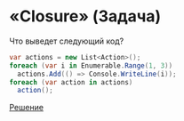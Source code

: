 # «Closure» (Задача)
Что выведет следующий код?

```cs
var actions = new List<Action>();
foreach (var i in Enumerable.Range(1, 3))
  actions.Add(() => Console.WriteLine(i));
foreach (var action in actions)
  action();
```

[Решение](./Closure-A.md)
